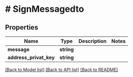 # # SignMessagedto

## Properties

Name | Type | Description | Notes
------------ | ------------- | ------------- | -------------
**message** | **string** |  |
**address_privat_key** | **string** |  |

[[Back to Model list]](../../README.md#models) [[Back to API list]](../../README.md#endpoints) [[Back to README]](../../README.md)

